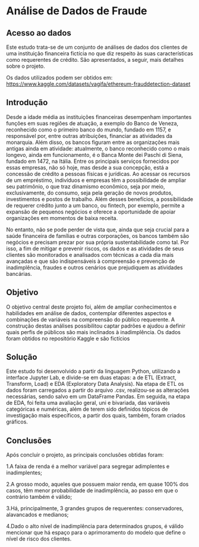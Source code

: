 # Análise de Dados de Fraude

## Acesso ao dados

Este estudo trata-se de um conjunto de análises de dados dos clientes de uma instituição financeira fictícia no que diz respeito às suas características como requerentes de crédito. São apresentados, a seguir, mais detalhes sobre o projeto.

Os dados utilizados podem ser obtidos em: https://www.kaggle.com/datasets/vagifa/ethereum-frauddetection-dataset

## Introdução

Desde a idade média as instituições financeiras desempenham importantes funções em suas regiões de atuação, a exemplo do Banco de Veneza, reconhecido como o primeiro banco do mundo, fundado em 1157, e responsável por, entre outras atribuições, financiar as atividades da monarquia. Além disso, os bancos figuram entre as organizações mais antigas ainda em atividade: atualmente, o banco reconhecido como o mais longevo, ainda em funcionamento, é o Banca Monte dei Paschi di Siena, fundado em 1472, na Itália. Entre os principais serviços fornecidos por essas empresas, não só hoje, mas desde a sua concepção, está a concessão de crédito a pessoas físicas e jurídicas. Ao acessar os recursos de um empréstimo, indivíduos e empresas têm a possibilidade de ampliar seu patrimônio, o que traz dinamismo econômico, seja por meio, exclusivamente, do consumo, seja pela geração de novos produtos, investimentos e postos de trabalho. Além desses benefícios, a possibilidade de requerer crédito junto a um banco, ou fintech, por exemplo, permite a expansão de pequenos negócios e oferece a oportunidade de apoiar organizações em momentos de baixa receita. 

No entanto, não se pode perder de vista que, ainda que seja crucial para a saúde financeira de famílias e outras corporações, os bancos também são negócios e precisam prezar por sua própria sustentabilidade como tal. Por isso, a fim de mitigar e prevenir riscos, os dados e as atividades de seus clientes são monitorados e analisados com técnicas a cada dia mais avançadas e que são indispensáveis à compreensão e prevenção de inadimplência, fraudes e outros cenários que prejudiquem as atividades bancárias. 

## Objetivo 

O objetivo central deste projeto foi, além de ampliar conhecimentos e habilidades em análise de dados, contemplar diferentes aspectos e combinações de variáveis na compreensão do público requerente. A construção destas análises possibilitou captar padrões e ajudou a definir quais perfis de públicos são mais inclinados à inadimplência. Os dados foram obtidos no repositório Kaggle e são fictícios

## Solução

Este estudo foi desenvolvido a partir da linguagem Python, utilizando a interface Jupyter Lab, e divide-se em duas etapas: a de ETL (Extract, Transform, Load) e EDA (Exploratory Data Analysis). 
Na etapa de ETL os dados foram carregados a partir do arquivo .csv, realizou-se as alterações necessárias, sendo salvo em um DataFrame Pandas.
Em seguida, na etapa de EDA, foi feita uma avaliação geral, uni e bivariada, das variáveis categóricas e numéricas, além de terem sido definidos tópicos de investigação mais específicos, a partir dos quais, também, foram criados gráficos.

## Conclusões

Após concluir o projeto, as principais conclusões obtidas foram:

1.A faixa de renda é a melhor variável para segregar adimplentes e inadimplentes;

2.A grosso modo, aqueles que possuem maior renda, em quase 100% dos casos, têm menor probabilidade de inadimplência, ao passo em que o contrário também é válido;

3.Há, principalmente, 3 grandes grupos de requerentes: conservadores, alavancados e medianos;

4.Dado o alto nível de inadimplência para determinados grupos, é válido mencionar que há espaço para o aprimoramento do modelo que define o nível de risco dos clientes.

